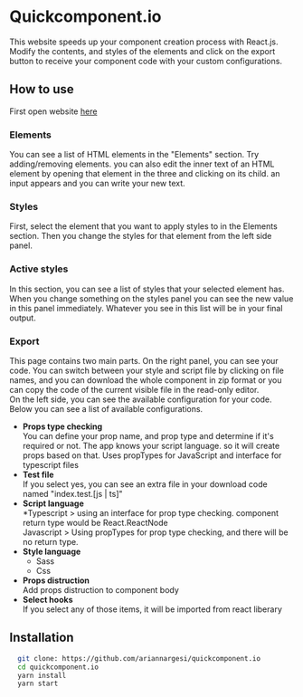 # Quickcomponent.io

This website speeds up your component creation process with React.js. Modify the contents, and styles of the elements and click on the export button to receive your component code with your custom configurations.

## How to use

First open website [here](http://quickcomponent.io)

### Elements

You can see a list of HTML elements in the "Elements" section. Try adding/removing elements. you can also edit the inner text of an HTML element by opening that element in the three and clicking on its child. an input appears and you can write your new text.

### Styles

First, select the element that you want to apply styles to in the Elements section. Then you change the styles for that element from the left side panel.

### Active styles

In this section, you can see a list of styles that your selected element has. When you change something on the styles panel you can see the new value in this panel immediately. Whatever you see in this list will be in your final output.

### Export

This page contains two main parts. On the right panel, you can see your code. You can switch between your style and script file by clicking on file names, and you can download the whole component in zip format or you can copy the code of the current visible file in the read-only editor.</br>
On the left side, you can see the available configuration for your code. Below you can see a list of available configurations.

- **Props type checking**</br>
  You can define your prop name, and prop type and determine if it's required or not. The app knows your script language. so it will create props based on that. Uses propTypes for JavaScript and interface for typescript files
- **Test file** </br>
  If you select yes, you can see an extra file in your download code named "index.test.[js | ts]"
- **Script language**</br>
  \*Typescript > using an interface for prop type checking. component return type would be React.ReactNode</br>
  Javascript > Using propTypes for prop type checking, and there will be no return type.
- **Style language**</br>
  - Sass
  - Css
- **Props distruction**</br>
  Add props distruction to component body
- **Select hooks**</br>
  If you select any of those items, it will be imported from react liberary

## Installation

```bash
  git clone: https://github.com/ariannargesi/quickcomponent.io
  cd quickcomponent.io
  yarn install
  yarn start
```
